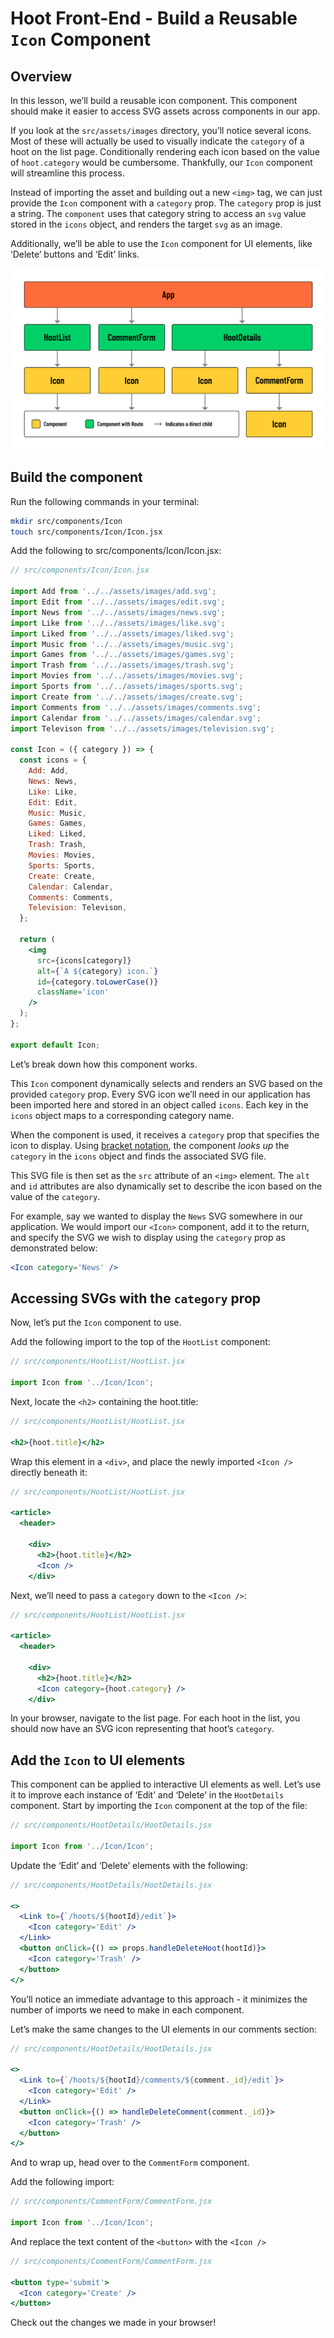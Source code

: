 # Hoot Front-End - Build a Reusable `Icon` Component

## Overview
In this lesson, we’ll build a reusable icon component. This component should make it easier to access SVG assets across components in our app.

If you look at the `src/assets/images` directory, you’ll notice several icons. Most of these will actually be used to visually indicate the `category` of a hoot on the list page. Conditionally rendering each icon based on the value of `hoot.category` would be cumbersome. Thankfully, our `Icon` component will streamline this process.

Instead of importing the asset and building out a new `<img>` tag, we can just provide the `Icon` component with a `category` prop. The `category` prop is just a string. The `component` uses that category string to access an `svg` value stored in the `icons` object, and renders the target `svg` as an image.

Additionally, we’ll be able to use the `Icon` component for UI elements, like ‘Delete’ buttons and ‘Edit’ links.

![icon component tree](../public/images/icon-chd.png)

## Build the component
Run the following commands in your terminal:

```bash
mkdir src/components/Icon
touch src/components/Icon/Icon.jsx
```
Add the following to src/components/Icon/Icon.jsx:

```jsx
// src/components/Icon/Icon.jsx

import Add from '../../assets/images/add.svg';
import Edit from '../../assets/images/edit.svg';
import News from '../../assets/images/news.svg';
import Like from '../../assets/images/like.svg';
import Liked from '../../assets/images/liked.svg';
import Music from '../../assets/images/music.svg';
import Games from '../../assets/images/games.svg';
import Trash from '../../assets/images/trash.svg';
import Movies from '../../assets/images/movies.svg';
import Sports from '../../assets/images/sports.svg';
import Create from '../../assets/images/create.svg';
import Comments from '../../assets/images/comments.svg';
import Calendar from '../../assets/images/calendar.svg';
import Televison from '../../assets/images/television.svg';

const Icon = ({ category }) => {
  const icons = {
    Add: Add,
    News: News,
    Like: Like,
    Edit: Edit,
    Music: Music,
    Games: Games,
    Liked: Liked,
    Trash: Trash,
    Movies: Movies,
    Sports: Sports,
    Create: Create,
    Calendar: Calendar,
    Comments: Comments,
    Television: Televison,
  };

  return (
    <img
      src={icons[category]}
      alt={`A ${category} icon.`}
      id={category.toLowerCase()}
      className='icon'
    />
  );
};

export default Icon;
```

Let’s break down how this component works.

This `Icon` component dynamically selects and renders an SVG based on the provided `category` prop. Every SVG icon we’ll need in our application has been imported here and stored in an object called `icons`. Each key in the `icons` object maps to a corresponding category name.

When the component is used, it receives a `category` prop that specifies the icon to display. Using [bracket notation](https://developer.mozilla.org/en-US/docs/Web/JavaScript/Reference/Operators/Property_accessors#bracket_notation), the component *looks up* the `category` in the `icons` object and finds the associated SVG file.

This SVG file is then set as the `src` attribute of an `<img>` element. The `alt` and `id` attributes are also dynamically set to describe the icon based on the value of the `category`.

For example, say we wanted to display the `News` SVG somewhere in our application. We would import our `<Icon>` component, add it to the return, and specify the SVG we wish to display using the `category` prop as demonstrated below:

```jsx
<Icon category='News' />
```

## Accessing SVGs with the `category` prop
Now, let’s put the `Icon` component to use.

Add the following import to the top of the `HootList` component:

```jsx
// src/components/HootList/HootList.jsx

import Icon from '../Icon/Icon';
```

Next, locate the `<h2>` containing the hoot.title:

```jsx
// src/components/HootList/HootList.jsx

<h2>{hoot.title}</h2>
```

Wrap this element in a `<div>`, and place the newly imported `<Icon />` directly beneath it:

```jsx
// src/components/HootList/HootList.jsx

<article>
  <header>

    <div>
      <h2>{hoot.title}</h2>
      <Icon />
    </div>
```

Next, we’ll need to pass a `category` down to the `<Icon />`:

```jsx
// src/components/HootList/HootList.jsx

<article>
  <header>

    <div>
      <h2>{hoot.title}</h2>
      <Icon category={hoot.category} />
    </div>
```

In your browser, navigate to the list page. For each hoot in the list, you should now have an SVG icon representing that hoot’s `category`.

## Add the `Icon` to UI elements
This component can be applied to interactive UI elements as well. Let’s use it to improve each instance of ‘Edit’ and ‘Delete’ in the `HootDetails` component. Start by importing the `Icon` component at the top of the file:

```jsx
// src/components/HootDetails/HootDetails.jsx

import Icon from '../Icon/Icon';
```

Update the ‘Edit’ and ‘Delete’ elements with the following:

```jsx
// src/components/HootDetails/HootDetails.jsx

<>
  <Link to={`/hoots/${hootId}/edit`}>
    <Icon category='Edit' />
  </Link>
  <button onClick={() => props.handleDeleteHoot(hootId)}>
    <Icon category='Trash' />
  </button>
</>
```

You’ll notice an immediate advantage to this approach - it minimizes the number of imports we need to make in each component.

Let’s make the same changes to the UI elements in our comments section:

```jsx
// src/components/HootDetails/HootDetails.jsx

<>
  <Link to={`/hoots/${hootId}/comments/${comment._id}/edit`}>
    <Icon category='Edit' />
  </Link>
  <button onClick={() => handleDeleteComment(comment._id)}>
    <Icon category='Trash' />
  </button>
</>
```

And to wrap up, head over to the `CommentForm` component.

Add the following import:

```jsx
// src/components/CommentForm/CommentForm.jsx

import Icon from '../Icon/Icon';
```

And replace the text content of the `<button>` with the `<Icon />`

```jsx
// src/components/CommentForm/CommentForm.jsx

<button type='submit'>
  <Icon category='Create' />
</button>
```

Check out the changes we made in your browser!